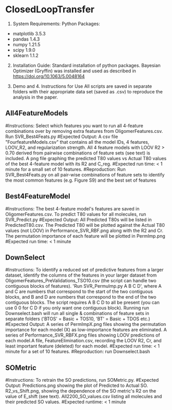 # ClosedLoopTransfer

1. System Requirements:
Python Packages:
- matplotlib 3.5.3
- pandas 1.4.3
- numpy 1.21.5
- scipy 1.9.0
- sklearn 1.1.2

2. Installation Guide:
Standard installation of python packages.
Bayesian Optimizer (Gryffin) was installed and used as described in https://doi.org/10.1063/5.0048164

3. Demo and 4. Instructions for Use
All scripts are saved in separate folders with their appropriate data set (saved as .csv) to reproduce the analysis in the paper.

## All4FeatureModels ##
#Instructions:
Select which features you want to run all 4-feature combinations over by removing extra features from OligomerFeatures.csv. Run SVR_Best4Feats.py
#Expected Output:
A csv file "FourfeatureModels.csv" that contains all the model IDs, 4 features, LOOV_R2, and regularization strength. All 4 feature models with LOOV R2 > 0.70 derived from pairwise combinations of feature sets (see text) is included.
A png file graphing the predicted T80 values vs Actual T80 values of the best 4-feature model with its R2 and C_reg.
#Expected run time:
< 1 minute for a small set of 10 features.
#Reproduction:
Run SVR_Best4Feats.py on all pair-wise combinations of feature sets to identify the most common features (e.g. Figure S9) and the best set of features

## Best4FeatureModel ##
#Instructions:
The best 4-feature model's features are saved in OligomerFeatures.csv. To predict T80 values for all molecules, run SVR_Predict.py
#Expected Output:
All Predicted T80s will be listed in PredictedT80.csv. The Predicted T80 will be plotted against the Actual T80 values (not LOOV) in Performance_SVR_RBF.png along with the R2 and Cr. The permutation importance of each feature will be plotted in PermImp.png
#Expected run time:
< 1 minute

## DownSelect ##
#Instructions:
To identify a reduced set of predictive features from a larger dataset, identify the columns of the features in your larger dataset from OligomerFeatures_PreValidations_TSO10.csv (the script can handle two contiguous blocks of features). 'Run SVR_PermuImp.py A B C D', where A and C are numbers that correspond to the start of the two contiguous blocks, and B and D are numbers that correspond to the end of the two contiguous blocks. The script requires A B C D to all be present (you can use 0 0 for C D if you only want one contiguous block). Running run Downselect.bash will run all single & combinations of feature sets in separate folders ('BTOS' = Basic + TOS10, 'BT' = Basic + TDOS etc.)
#Expected Output:
A series of PermImpX.png files showing the permutation importance for each model (X) as low-importance features are eliminated.
A series of Performance_SVR_RBFX.png files showing LOOV predictions of each model.A file, FeatureElimination.csv, recording the LOOV R2, Cr, and least important feature (deleted) for each model.
#Expected run time:
< 1 minute for a set of 10 features.
#Reproduction: run Downselect.bash

## SOMetric ##
#Instructions:
To retrain the SO predictions, run SOMetric.py.
#Expected Output:
Predictions.png showing the plot of Predicted to Actual SO. R2_vs_Shift.png, showing the dependence of the SO metric's R2 on the value of E_shift (see text). All2200_SO_values.csv listing all molecules and their predicted SO values.
#Expected runtime:
< 1 minute

